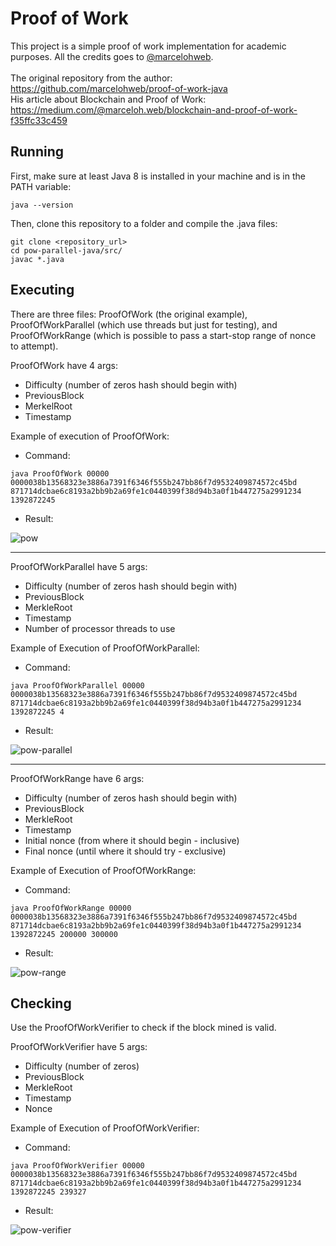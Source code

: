 # Proof of Work

This project is a simple proof of work implementation for academic purposes. 
All the credits goes to <a href="https://github.com/marcelohweb/">@marcelohweb</a>.
<br><br>
The original repository from the author:
<br>
https://github.com/marcelohweb/proof-of-work-java
<br>
His article about Blockchain and Proof of Work:
<br>
https://medium.com/@marceloh.web/blockchain-and-proof-of-work-f35ffc33c459

## Running

First, make sure at least Java 8 is installed in your machine and is in the PATH variable:

    java --version
    
Then, clone this repository to a folder and compile the .java files:

    git clone <repository_url>
    cd pow-parallel-java/src/
    javac *.java

## Executing

There are three files: ProofOfWork (the original example), ProofOfWorkParallel (which use threads but just for testing),
and ProofOfWorkRange (which is possible to pass a start-stop range of nonce to attempt).

ProofOfWork have 4 args:
- Difficulty (number of zeros hash should begin with)
- PreviousBlock
- MerkelRoot
- Timestamp

Example of execution of ProofOfWork:

- Command:

```java ProofOfWork 00000 0000038b13568323e3886a7391f6346f555b247bb86f7d9532409874572c45bd 871714dcbae6c8193a2bb9b2a69fe1c0440399f38d94b3a0f1b447275a2991234 1392872245```

- Result:

![pow](img/pow.png)

<hr>

ProofOfWorkParallel have 5 args: 
- Difficulty (number of zeros hash should begin with)
- PreviousBlock
- MerkleRoot
- Timestamp
- Number of processor threads to use

Example of Execution of ProofOfWorkParallel:

- Command:

`java ProofOfWorkParallel 00000 0000038b13568323e3886a7391f6346f555b247bb86f7d9532409874572c45bd 871714dcbae6c8193a2bb9b2a69fe1c0440399f38d94b3a0f1b447275a2991234 1392872245 4`

- Result:

![pow-parallel](img/pow-parallel.png)

<hr>

ProofOfWorkRange have 6 args:
- Difficulty (number of zeros hash should begin with)
- PreviousBlock
- MerkleRoot
- Timestamp
- Initial nonce (from where it should begin - inclusive)
- Final nonce (until where it should try - exclusive)

Example of Execution of ProofOfWorkRange:

- Command:

`java ProofOfWorkRange 00000 0000038b13568323e3886a7391f6346f555b247bb86f7d9532409874572c45bd 871714dcbae6c8193a2bb9b2a69fe1c0440399f38d94b3a0f1b447275a2991234 1392872245 200000 300000`

- Result:

![pow-range](img/pow-range.png)

## Checking

Use the ProofOfWorkVerifier to check if the block mined is valid.

ProofOfWorkVerifier have 5 args:
- Difficulty (number of zeros)
- PreviousBlock
- MerkleRoot 
- Timestamp
- Nonce

Example of Execution of ProofOfWorkVerifier:

- Command:

`java ProofOfWorkVerifier 00000 0000038b13568323e3886a7391f6346f555b247bb86f7d9532409874572c45bd 871714dcbae6c8193a2bb9b2a69fe1c0440399f38d94b3a0f1b447275a2991234 1392872245 239327`

- Result:

![pow-verifier](img/pow-verifier.png)
